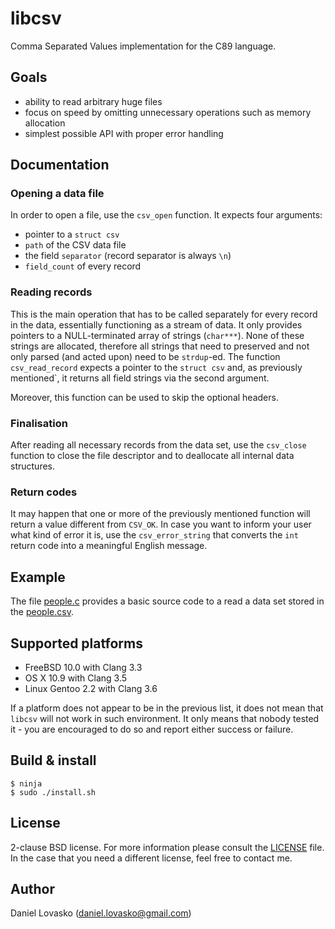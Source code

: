 # libcsv
Comma Separated Values implementation for the C89 language.

## Goals
 * ability to read arbitrary huge files
 * focus on speed by omitting unnecessary operations such as memory allocation
 * simplest possible API with proper error handling

## Documentation
### Opening a data file
In order to open a file, use the `csv_open` function. It expects four
arguments:
 * pointer to a `struct csv`
 * `path` of the CSV data file
 * the field `separator` (record separator is always `\n`)
 * `field_count` of every record

### Reading records
This is the main operation that has to be called separately for every record in
the data, essentially functioning as a stream of data. It only provides
pointers to a NULL-terminated array of strings (`char***`). None of these
strings are allocated, therefore all strings that need to preserved and not
only parsed (and acted upon) need to be `strdup`-ed. The function
`csv_read_record` expects a pointer to the `struct csv` and, as previously
mentioned`, it returns all field strings via the second argument.

Moreover, this function can be used to skip the optional headers.

### Finalisation
After reading all necessary records from the data set, use the `csv_close`
function to close the file descriptor and to deallocate all internal data
structures.

### Return codes
It may happen that one or more of the previously mentioned function will return
a value different from `CSV_OK`. In case you want to inform your user what kind
of error it is, use the `csv_error_string` that converts the `int` return code
into a meaningful English message.

## Example
The file [people.c](examples/people.c) provides a basic source code to a read a
data set stored in the [people.csv](examples/people.csv).

## Supported platforms
 * FreeBSD 10.0 with Clang 3.3
 * OS X 10.9 with Clang 3.5
 * Linux Gentoo 2.2 with Clang 3.6

If a platform does not appear to be in the previous list, it does not mean that
`libcsv` will not work in such environment. It only means that nobody tested
it - you are encouraged to do so and report either success or failure.

## Build & install
```
$ ninja
$ sudo ./install.sh
```

## License
2-clause BSD license. For more information please consult the
[LICENSE](LICENSE) file. In the case that you need a different license, feel
free to contact me.

## Author
Daniel Lovasko (daniel.lovasko@gmail.com)

